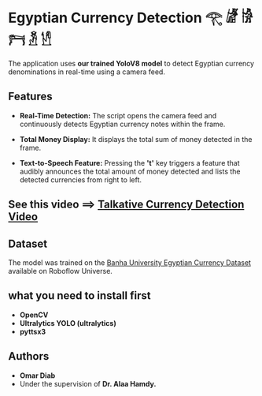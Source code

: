 # Egyptian Currency Detection 𓂀 𓁈 𓀛 𓁀 𓁳 𓀮 

The application uses **our trained YoloV8 model** to detect Egyptian currency denominations in real-time using a camera feed.


## Features
- **Real-Time Detection:** The script opens the camera feed and continuously detects Egyptian currency notes within the frame.


- **Total Money Display:** It displays the total sum of money detected in the frame.

- **Text-to-Speech Feature:** Pressing the **'t'** key triggers a feature that audibly announces the total amount of money detected and lists the detected currencies from right to left.

## See this video ==>  [Talkative Currency Detection Video](https://drive.google.com/file/d/12ITHoKfdFgiIFR23oXIu5Y4Co4MBtRlI/view?usp=sharing)




## Dataset
The model was trained on the 
[Banha University Egyptian Currency Dataset ](https://universe.roboflow.com/banha-university-dxs4z/egyptian-currency-psnkr/dataset/3)available on Roboflow Universe.

## what you need to install first
- **OpenCV**
- **Ultralytics YOLO (ultralytics)**
- **pyttsx3**

## Authors
- **Omar Diab**
- Under the supervision of **Dr. Alaa Hamdy.** 
